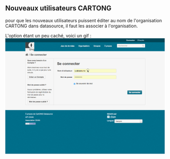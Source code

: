 ## Nouveaux utilisateurs CARTONG

pour que les nouveaux utilisateurs puissent éditer au nom de l'organisation CARTONG dans datasource, il faut les associer à l'organisation.

L'option étant un peu caché, voici un gif :
![](create_cartongmember.gif)